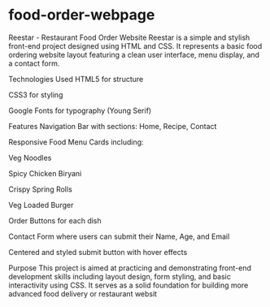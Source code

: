 # food-order-webpage
Reestar - Restaurant Food Order Website
Reestar is a simple and stylish front-end project designed using HTML and CSS. It represents a basic food ordering website layout featuring a clean user interface, menu display, and a contact form.

Technologies Used
HTML5 for structure

CSS3 for styling

Google Fonts for typography (Young Serif)

 Features
Navigation Bar with sections: Home, Recipe, Contact

Responsive Food Menu Cards including:

Veg Noodles

Spicy Chicken Biryani

Crispy Spring Rolls

Veg Loaded Burger

Order Buttons for each dish

Contact Form where users can submit their Name, Age, and Email

Centered and styled submit button with hover effects

Purpose
This project is aimed at practicing and demonstrating front-end development skills including layout design, form styling, and basic interactivity using CSS. It serves as a solid foundation for building more advanced food delivery or restaurant websit
